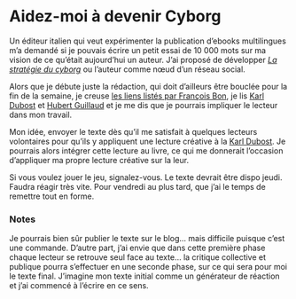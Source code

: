 # Aidez-moi à devenir Cyborg

Un éditeur italien qui veut expérimenter la publication d’ebooks multilingues m’a demandé si je pouvais écrire un petit essai de 10 000 mots sur ma vision de ce qu’était aujourd’hui un auteur. J’ai proposé de développer [*La stratégie du cyborg*](https://tcrouzet.com/tag/cyborg/) ou l’auteur comme nœud d’un réseau social.<span id="more-17055"></span>

Alors que je débute juste la rédaction, qui doit d’ailleurs être bouclée pour la fin de la semaine, je creuse [les liens listés par François Bon](http://www.tierslivre.net/spip/spip.php?article2167), je lis [Karl Dubost](http://www.la-grange.net/2010/06/05/mission-iwakura) et [Hubert Guillaud](http://lafeuille.blog.lemonde.fr/2010/06/12/le-metalivre-le-livre-que-nous-reconstruisons/) et je me dis que je pourrais impliquer le lecteur dans mon travail.

Mon idée, envoyer le texte dès qu’il me satisfait à quelques lecteurs volontaires pour qu’ils y appliquent une lecture créative à la [Karl Dubost](http://www.la-grange.net/2010/06/05/mission-iwakura). Je pourrais alors intégrer cette lecture au livre, ce qui me donnerait l’occasion d’appliquer ma propre lecture créative sur la leur.

Si vous voulez jouer le jeu, signalez-vous. Le texte devrait être dispo jeudi. Faudra réagir très vite. Pour vendredi au plus tard, que j’ai le temps de remettre tout en forme.

### Notes

Je pourrais bien sûr publier le texte sur le blog… mais difficile puisque c’est une commande. D’autre part, j’ai envie que dans cette première phase chaque lecteur se retrouve seul face au texte… la critique collective et publique pourra s’effectuer en une seconde phase, sur ce qui sera pour moi le texte final. J’imagine mon texte initial comme un générateur de réaction et j’ai commencé à l’écrire en ce sens.